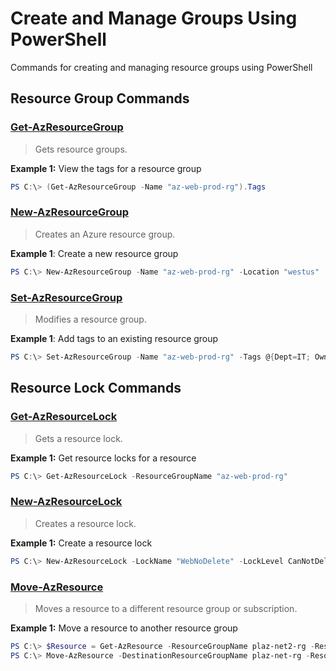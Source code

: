 # Create and Manage Groups Using PowerShell

Commands for creating and managing resource groups using PowerShell

## Resource Group Commands

### [Get-AzResourceGroup](https://docs.microsoft.com/en-us/powershell/module/az.resources/get-azresourcegroup?view=azps-2.6.0)

>Gets resource groups.

**Example 1:** View the tags for a resource group

``` powershell
PS C:\> (Get-AzResourceGroup -Name "az-web-prod-rg").Tags
```

### [New-AzResourceGroup](https://docs.microsoft.com/en-us/powershell/module/az.resources/new-azresourcegroup?view=azps-2.6.0)

>Creates an Azure resource group.

**Example 1**: Create a new resource group

``` powershell
PS C:\> New-AzResourceGroup -Name "az-web-prod-rg" -Location "westus"
```

### [Set-AzResourceGroup](https://docs.microsoft.com/en-us/powershell/module/az.resources/set-azresourcegroup?view=azps-2.6.0)

>Modifies a resource group.

**Example 1**: Add tags to an existing resource group

``` powershell
PS C:\> Set-AzResourceGroup -Name "az-web-prod-rg" -Tags @{Dept=IT; Owner="SusanBerlin"}
```

## Resource Lock Commands

### [Get-AzResourceLock](https://docs.microsoft.com/en-us/powershell/module/az.resources/get-azresourcelock?view=azps-2.6.0)

>Gets a resource lock.

**Example 1:** Get resource locks for a resource

``` powershell
PS C:\> Get-AzResourceLock -ResourceGroupName "az-web-prod-rg"
```

### [New-AzResourceLock](https://docs.microsoft.com/en-us/powershell/module/az.resources/new-azresourcelock?view=azps-2.6.0)

>Creates a resource lock.

**Example 1:** Create a resource lock

``` powershell
PS C:\> New-AzResourceLock -LockName "WebNoDelete" -LockLevel CanNotDelete -ResourceGroupName "az-web-prod-rg"
```

### [Move-AzResource](https://docs.microsoft.com/en-us/powershell/module/az.resources/move-azresource?view=azps-2.6.0)

>Moves a resource to a different resource group or subscription.

**Example 1:** Move a resource to another resource group

``` powershell
PS C:\> $Resource = Get-AzResource -ResourceGroupName plaz-net2-rg -ResourceName vnet1
PS C:\> Move-AzResource -DestinationResourceGroupName plaz-net-rg -ResourceId $Resource.Id
```
